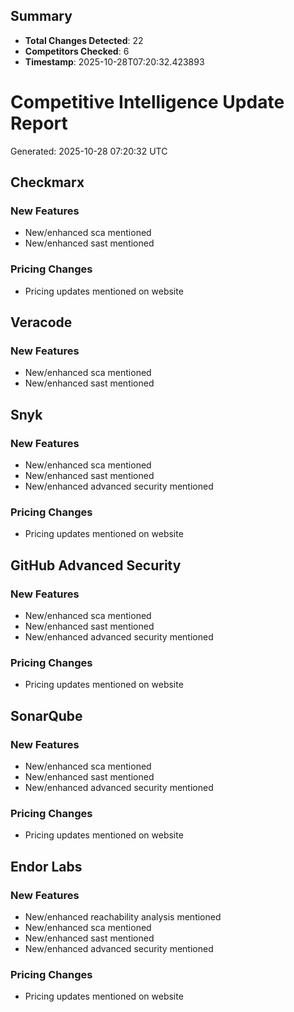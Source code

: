 ## Summary
- **Total Changes Detected**: 22
- **Competitors Checked**: 6
- **Timestamp**: 2025-10-28T07:20:32.423893

# Competitive Intelligence Update Report
Generated: 2025-10-28 07:20:32 UTC

## Checkmarx

### New Features
- New/enhanced sca mentioned
- New/enhanced sast mentioned

### Pricing Changes
- Pricing updates mentioned on website

## Veracode

### New Features
- New/enhanced sca mentioned
- New/enhanced sast mentioned

## Snyk

### New Features
- New/enhanced sca mentioned
- New/enhanced sast mentioned
- New/enhanced advanced security mentioned

### Pricing Changes
- Pricing updates mentioned on website

## GitHub Advanced Security

### New Features
- New/enhanced sca mentioned
- New/enhanced sast mentioned
- New/enhanced advanced security mentioned

### Pricing Changes
- Pricing updates mentioned on website

## SonarQube

### New Features
- New/enhanced sca mentioned
- New/enhanced sast mentioned
- New/enhanced advanced security mentioned

### Pricing Changes
- Pricing updates mentioned on website

## Endor Labs

### New Features
- New/enhanced reachability analysis mentioned
- New/enhanced sca mentioned
- New/enhanced sast mentioned
- New/enhanced advanced security mentioned

### Pricing Changes
- Pricing updates mentioned on website
